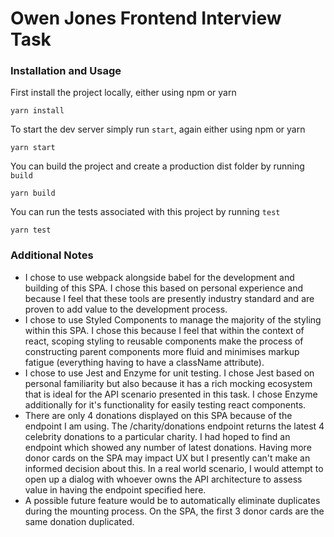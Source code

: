 # Owen Jones Frontend Interview Task

### Installation and Usage

First install the project locally, either using npm or yarn

```
yarn install
```

To start the dev server simply run `start`, again either using npm or yarn

```
yarn start
```

You can build the project and create a production dist folder by running `build`

```
yarn build
```

You can run the tests associated with this project by running `test`

```
yarn test
```

### Additional Notes

* I chose to use webpack alongside babel for the development and building of this SPA. I chose this based on personal experience and because I feel that these tools are presently industry standard and are proven to add value to the development process.
* I chose to use Styled Components to manage the majority of the styling within this SPA. I chose this because I feel that within the context of react, scoping styling to reusable components make the process of constructing parent components more fluid and minimises markup fatigue (everything having to have a className attribute).
* I chose to use Jest and Enzyme for unit testing. I chose Jest based on personal familiarity but also because it has a rich mocking ecosystem that is ideal for the API scenario presented in this task. I chose Enzyme additionally for it's functionality for easily testing react components.
* There are only 4 donations displayed on this SPA because of the endpoint I am using. The /charity/donations endpoint returns the latest 4 celebrity donations to a particular charity. I had hoped to find an endpoint which showed any number of latest donations. Having more donor cards on the SPA may impact UX but I presently can't make an informed decision about this. In a real world scenario, I would attempt to open up a dialog with whoever owns the API architecture to assess value in having the endpoint specified here.
* A possible future feature would be to automatically eliminate duplicates during the mounting process. On the SPA, the first 3 donor cards are the same donation duplicated.
